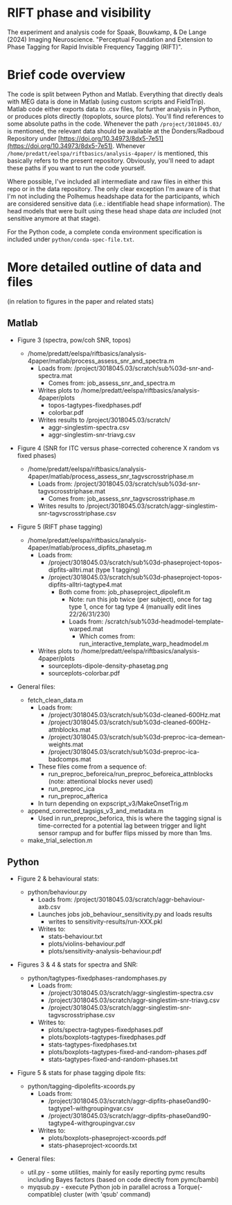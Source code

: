 # RIFT phase and visibility
The experiment and analysis code for Spaak, Bouwkamp, &amp; De Lange (2024) Imaging Neuroscience. "Perceptual Foundation and Extension to Phase Tagging for Rapid Invisible Frequency Tagging (RIFT)".

# Brief code overview

The code is split between Python and Matlab. Everything that directly deals with MEG data is done in Matlab (using custom scripts and FieldTrip). Matlab code either exports data to .csv files, for further analysis in Python, or produces plots directly (topoplots, source plots). You'll find references to some absolute paths in the code. Whenever the path `/project/3018045.03/` is mentioned, the relevant data should be available at the Donders/Radboud Repository under [https://doi.org/10.34973/8dx5-7e51](https://doi.org/10.34973/8dx5-7e51). Whenever `/home/predatt/eelspa/riftbasics/analysis-4paper/` is mentioned, this basically refers to the present repository. Obviously, you'll need to adapt these paths if you want to run the code yourself.

Where possible, I've included all intermediate and raw files in either this repo or in the data repository. The only clear exception I'm aware of is that I'm not including the Polhemus headshape data for the participants, which are considered sensitive data (i.e.: identifiable head shape information). The head models that were built using these head shape data *are* included (not sensitive anymore at that stage).

For the Python code, a complete conda environment specification is included under `python/conda-spec-file.txt`.

# More detailed outline of data and files

(in relation to figures in the paper and related stats)

## Matlab

- Figure 3 (spectra, pow/coh SNR, topos)
	- /home/predatt/eelspa/riftbasics/analysis-4paper/matlab/process_assess_snr_and_spectra.m
		- Loads from: /project/3018045.03/scratch/sub%03d-snr-and-spectra.mat
			- Comes from: job_assess_snr_and_spectra.m
		- Writes plots to /home/predatt/eelspa/riftbasics/analysis-4paper/plots
			- topos-tagtypes-fixedphases.pdf
			- colorbar.pdf
		- Writes results to /project/3018045.03/scratch/
			- aggr-singlestim-spectra.csv
			- aggr-singlestim-snr-triavg.csv

- Figure 4 (SNR for ITC versus phase-corrected coherence X random vs fixed phases)
	- /home/predatt/eelspa/riftbasics/analysis-4paper/matlab/process_assess_snr_tagvscrosstriphase.m
		- Loads from: /project/3018045.03/scratch/sub%03d-snr-tagvscrosstriphase.mat
			- Comes from: job_assess_snr_tagvscrosstriphase.m
		- Writes results to /project/3018045.03/scratch/aggr-singlestim-snr-tagvscrosstriphase.csv

- Figure 5 (RIFT phase tagging)
	- /home/predatt/eelspa/riftbasics/analysis-4paper/matlab/process_dipfits_phasetag.m
		- Loads from:
			- /project/3018045.03/scratch/sub%03d-phaseproject-topos-dipfits-alltri.mat (type 1 tagging)
			- /project/3018045.03/scratch/sub%03d-phaseproject-topos-dipfits-alltri-tagtype4.mat
				- Both come from: job_phaseproject_dipolefit.m
					- Note: run this job twice (per subject), once for tag type 1, once for tag type 4 (manually edit lines 22/26/31/230)
					- Loads from: /scratch/sub%03d-headmodel-template-warped.mat
						- Which comes from: run_interactive_template_warp_headmodel.m
		- Writes plots to /home/predatt/eelspa/riftbasics/analysis-4paper/plots
			- sourceplots-dipole-density-phasetag.png
			- sourceplots-colorbar.pdf


- General files:
	- fetch_clean_data.m
		- Loads from:
			- /project/3018045.03/scratch/sub%03d-cleaned-600Hz.mat
			- /project/3018045.03/scratch/sub%03d-cleaned-600Hz-attnblocks.mat
			- /project/3018045.03/scratch/sub%03d-preproc-ica-demean-weights.mat
			- /project/3018045.03/scratch/sub%03d-preproc-ica-badcomps.mat
		- These files come from a sequence of:
			- run_preproc_beforeica/run_preproc_beforeica_attnblocks (note: attentional blocks never used)
			- run_preproc_ica
			- run_preproc_afterica
		- In turn depending on expscript_v3/MakeOnsetTrig.m
	- append_corrected_tagsigs_v3_and_metadata.m
		- Used in run_preproc_beforica, this is where the tagging signal is time-corrected for a potential lag between trigger and light sensor rampup and for buffer flips missed by more than 1ms.
	- make_trial_selection.m

## Python

- Figure 2 & behavioural stats:
	- python/behaviour.py
		- Loads from: /project/3018045.03/scratch/aggr-behaviour-axb.csv
		- Launches jobs job_behaviour_sensitivity.py and loads results
			- writes to sensitivity-results/run-XXX.pkl
		- Writes to:
			- stats-behaviour.txt
			- plots/violins-behaviour.pdf
			- plots/sensitivity-analysis-behaviour.pdf

- Figures 3 & 4 & stats for spectra and SNR:
	- python/tagtypes-fixedphases-randomphases.py
		- Loads from:
			- /project/3018045.03/scratch/aggr-singlestim-spectra.csv
			- /project/3018045.03/scratch/aggr-singlestim-snr-triavg.csv
			- /project/3018045.03/scratch/aggr-singlestim-snr-tagvscrosstriphase.csv
		- Writes to:
			- plots/spectra-tagtypes-fixedphases.pdf
			- plots/boxplots-tagtypes-fixedphases.pdf
			- stats-tagtypes-fixedphases.txt
			- plots/boxplots-tagtypes-fixed-and-random-phases.pdf
			- stats-tagtypes-fixed-and-random-phases.txt

- Figure 5 & stats for phase tagging dipole fits:
	- python/tagging-dipolefits-xcoords.py
		- Loads from:
			- /project/3018045.03/scratch/aggr-dipfits-phase0and90-tagtype1-withgroupingvar.csv
			- /project/3018045.03/scratch/aggr-dipfits-phase0and90-tagtype4-withgroupingvar.csv
		- Writes to:
			- plots/boxplots-phaseproject-xcoords.pdf
			- stats-phaseproject-xcoords.txt

- General files:
	- util.py - some utilities, mainly for easily reporting pymc results including Bayes factors (based on code directly from pymc/bambi)
	- myqsub.py - execute Python job in parallel across a Torque(-compatible) cluster (with 'qsub' command)
